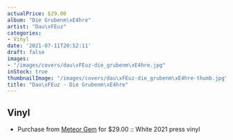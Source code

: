 ```yaml
---
actualPrice: $29.00
album: "Die Grubenm\xE4hre"
artist: "Dau\xFEuz"
categories:
- Vinyl
date: '2021-07-11T20:52:11'
draft: false
images:
- "/images/covers/dau\xFEuz-die_grubenm\xE4hre.jpg"
inStock: true
thumbnailImage: "/images/covers/dau\xFEuz-die_grubenm\xE4hre-thumb.jpg"
title: "Dau\xFEuz - Die Grubenm\xE4hre"
---
```


## Vinyl
* Purchase from [Meteor Gem](https://meteor-gem.com/products/dauthuz-die-grubenmahre-lp) for $29.00 :: White 2021 press vinyl
